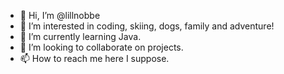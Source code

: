 - 👋 Hi, I’m @lillnobbe
- 👀 I’m interested in coding, skiing, dogs, family and adventure!
- 🌱 I’m currently learning Java.
- 💞️ I’m looking to collaborate on projects.
- 📫 How to reach me here I suppose.

<!---
lillnobbe/lillnobbe is a ✨ special ✨ repository because its `README.md` (this file) appears on your GitHub profile.
You can click the Preview link to take a look at your changes.
--->
